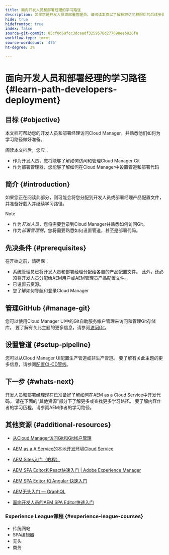 ```yaml
---
title: 面向开发人员和部署经理的学习路径
description: 如果您是开发人员或部署管理员，请阅读本页以了解获取访问权限后的后续步骤
hide: true
hidefromtoc: true
index: false
source-git-commit: 85cf0d69fcc3dcaadf3259576d277698eeb826fe
workflow-type: tm+mt
source-wordcount: '476'
ht-degree: 2%

---
```


# 面向开发人员和部署经理的学习路径 {#learn-path-developers-deployment}

## 目标 {#objective}

本文档可帮助您的开发人员和部署经理访问Cloud Manager，并熟悉他们如何为学习路径做好准备。

阅读本文档后，您应：

* 作为开发人员，您将能够了解如何访问和管理Cloud Manager Git
* 作为部署管理器，您能够了解如何在Cloud Manager中设置管道和部署代码

## 简介 {#introduction}

如果您正在阅读此部分，则可能会将您分配到开发人员或部署经理产品配置文件，并准备好载入并继续学习路径。

>[!NOTE]
>* 作为&#x200B;*开发人员*，您将需要登录到Cloud Manager并熟悉如何访问Git。
>* 作为&#x200B;*部署管理器*，您将需要熟悉如何设置管道，甚至是部署代码。


## 先决条件 {#prerequisites}

在开始之前，请确保：

* 系统管理员已将开发人员和部署经理分配给各自的产品配置文件。 此外，还必须将开发人员分配给AEM用户或AEM管理员产品配置文件。
* 已设置云资源。
* 您了解如何导航和登录Cloud Manager

## 管理GitHub {#manage-git}

您可以使用Cloud Manager UI中的Git自助服务帐户管理来访问和管理Git存储库。
要了解有关此主题的更多信息，请参阅[访问Git](https://experienceleague.adobe.com/docs/experience-manager-cloud-service/implementing/managing-code/accessing-git.html?lang=en)。

## 设置管道 {#setup-pipeline}

您可以从Cloud Manager UI配置生产管道或非生产管道。
要了解有关此主题的更多信息，请参阅[配置CI-CD管线](https://experienceleague.adobe.com/docs/experience-manager-cloud-service/implementing/using-cloud-manager/configure-pipeline.html?lang=en)。

## 下一步 {#whats-next}

开发人员和部署经理现在已准备好了解如何在AEM as a Cloud Service中开发代码。 请在下面的“其他资源”部分下了解更多或查找更多学习路径。 要了解内容作者的学习历程，请参阅AEM作者的学习路径。

## 其他资源 {#additional-resources}

* [从Cloud Manager访问Git和Git帐户管理](https://experienceleague.adobe.com/docs/experience-manager-cloud-service/implementing/managing-code/accessing-git.html?lang=en)

* [AEM as a A Service的本地开发环境Cloud Service](https://experienceleague.adobe.com/docs/experience-manager-learn/cloud-service/local-development-environment-set-up/overview.html)

* [AEM Sites入门（教程）](https://experienceleague.adobe.com/docs/experience-manager-learn/getting-started-wknd-tutorial-develop/overview.html)

* [AEM SPA Editor和React快速入门 | Adobe Experience Manager](https://experienceleague.adobe.com/docs/experience-manager-learn/getting-started-with-aem-headless/spa-editor/react/overview.html?lang=en)

* [AEM SPA Editor 和 Angular 快速入门](https://experienceleague.adobe.com/docs/experience-manager-learn/getting-started-with-aem-headless/spa-editor/angular/overview.html?lang=en)

* [AEM无头入门 — GraphQL](https://experienceleague.adobe.com/docs/experience-manager-learn/getting-started-with-aem-headless/graphql/overview.html?lang=en)

* [面向开发人员的AEM SPA Editor快速入门](https://experienceleague.adobe.com/?Solution=Experience+Manager&amp;Solution=Experience+Manager+Sites&amp;Solution=Experience+Manager+Forms&amp;Solution=Experience+Manager+Screens#courses)

### Experience League课程 {#experience-league-courses}

* 传统网站
* SPA编辑器
* 无头
* 商务
